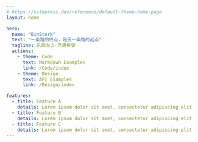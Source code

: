 ```yaml
---
# https://vitepress.dev/reference/default-theme-home-page
layout: home

hero:
  name: "BinStork"
  text: "一条路的终点，是另一条路的起点"
  tagline: 乐观向上-充满希望
  actions:
    - theme: Code
      text: Markdown Examples
      link: /Code/index
    - theme: Design
      text: API Examples
      link: /Design/index

features:
  - title: Feature A
    details: Lorem ipsum dolor sit amet, consectetur adipiscing elit
  - title: Feature B
    details: Lorem ipsum dolor sit amet, consectetur adipiscing elit
  - title: Feature C
    details: Lorem ipsum dolor sit amet, consectetur adipiscing elit
---
```


